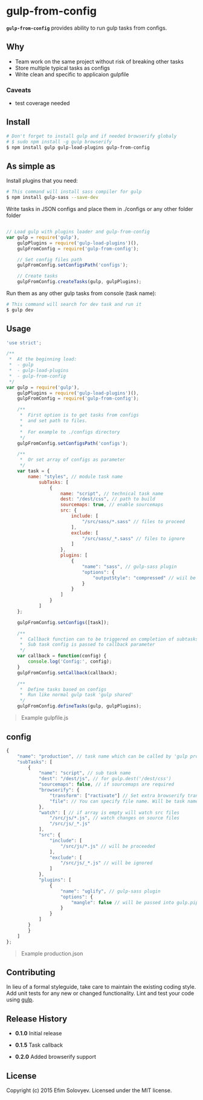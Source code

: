 # gulp-from-config

**`gulp-from-config`** provides ability to run gulp tasks from configs.

## Why

- Team work on the same project without risk of breaking other tasks
- Store multiple typical tasks as configs
- Write clean and specific to applicaion gulpfile

### Caveats

- test coverage needed

## Install

```bash
# Don't forget to install gulp and if needed browserify globaly
# $ sudo npm install -g gulp browserify
$ npm install gulp gulp-load-plugins gulp-from-config
```

## As simple as

Install plugins that you need:

```bash
# This command will install sass compiler for gulp
$ npm install gulp-sass --save-dev
```

Write tasks in JSON configs and place them in ./configs or any other folder folder

```javascript

// Load gulp with plugins loader and gulp-from-config
var gulp = require('gulp'),
    gulpPlugins = require('gulp-load-plugins')(),
    gulpFromConfig = require('gulp-from-config');

    // Set config files path
    gulpFromConfig.setConfigsPath('configs');

    // Create tasks
    gulpFromConfig.createTasks(gulp, gulpPlugins);
```

Run them as any other gulp tasks from console (task name):

```bash
# This command will search for dev task and run it
$ gulp dev
```

## Usage

```javascript
'use strict';

/**
 *  At the beginning load:
 *  - gulp
 *  - gulp-load-plugins
 *  - gulp-from-config
 */
var gulp = require('gulp'),
    gulpPlugins = require('gulp-load-plugins')(),
    gulpFromConfig = require('gulp-from-config');

    /**
     *  First option is to get tasks from configs
     *  and set path to files.
     *
     *  For example to ./configs directory
     */
    gulpFromConfig.setConfigsPath('configs');

    /**
     *  Or set array of configs as parameter
     */
    var task = {
        name: "styles", // module task name
            subTasks: [
                {
                    name: "script", // technical task name
                    dest: "/dest/css", // path to build
                    sourcemaps: true, // enable sourcemaps
                    src: {
                        include: [
                            "/src/sass/*.sass" // files to proceed
                        ],
                        exclude: [
                            "/src/sass/_*.sass" // files to ignore
                        ]
                    },
                    plugins: [
                        {
                            "name": "sass", // gulp-sass plugin
                            "options": {
                                "outputStyle": "compressed" // wiil be passed to plugin parameter
                            }
                        }
                    ]
                }
            ]
    };

    gulpFromConfig.setConfigs([task]);

    /**
     *  Callback function can to be triggered on completion of subtasks
     *  Sub task config is passed to callback parameter
     */
    var callback = function(config) {
        console.log('Config:', config);
    }
    gulpFromConfig.setCallback(callback);

    /**
     *  Define tasks based on configs
     *  Run like normal gulp task 'gulp shared'
     */
    gulpFromConfig.defineTasks(gulp, gulpPlugins);
```
> Example gulpfile.js

## config

```javascript
{
    "name": "production", // task name which can be called by 'gulp production'
    "subTasks": [
        {
            "name": "script", // sub task name
            "dest": "/dest/js", // for gulp.dest('/dest/css')
            "sourcemaps": false, // if sourcemaps are required
            "browserify": {
                "transform": ["ractivate"] // Set extra browserify transforms,
                "file": // You can specify file name. Will be task name by defult ('production')
            },
            "watch": [ // if array is empty will watch src files
                "/src/js/*.js", // watch changes on source files
                "/src/js/_*.js"
            ],
            "src": {
                "include": [
                    "/src/js/*.js" // will be proceeded
                ],
                "exclude": [
                    "/src/js/_*.js" // will be ignored
                ]
            },
            "plugins": [
                {
                    "name": "uglify", // gulp-sass plugin
                    "options": {
                        "mangle": false // will be passed into gulp.pipe(uglify(options))
                    }
                }
            ]
        }
        }
    ]
};
```
> Example production.json

## Contributing

In lieu of a formal styleguide, take care to maintain the existing coding style. Add unit tests for any new or changed functionality. Lint and test your code using [gulp](http://gulpjs.com/).

## Release History

- **0.1.0** Initial release

- **0.1.5** Task callback

- **0.2.0** Added browserify support

## License

Copyright (c) 2015 Efim Solovyev. Licensed under the MIT license.